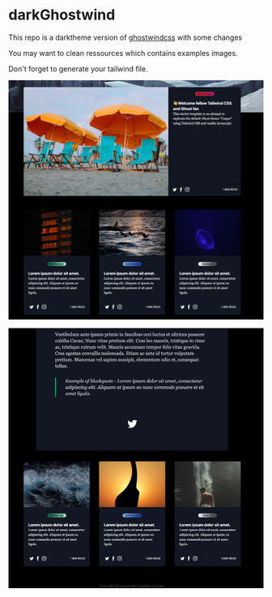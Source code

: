 # darkGhostwind 

This repo is a darktheme version of [ghostwindcss](https://github.com/tailwindtoolbox/Ghostwind) with some changes

You may want to clean ressources which contains examples images.

Don't forget to generate your tailwind file.

![example](https://github.com/chiptu/darkGhostwind/blob/master/ex.png?raw=true)

![example 2](https://github.com/chiptu/darkGhostwind/blob/master/ex2.png?raw=true)

